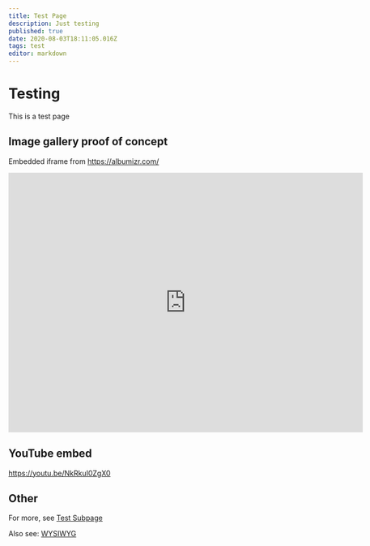 ```yaml
---
title: Test Page
description: Just testing
published: true
date: 2020-08-03T18:11:05.016Z
tags: test
editor: markdown
---
```


# Testing
This is a test page

## Image gallery proof of concept

Embedded iframe from https://albumizr.com/
<iframe src="https://albumizr.com/a/9KpR" scrolling="no" frameborder="0" allowfullscreen width="700" height="512"></iframe>

## YouTube embed
https://youtu.be/NkRkuI0ZgX0

## Other

For more, see [Test Subpage](/test-page/test-subpage)

Also see: [WYSIWYG](/test-page/wysiwyg)